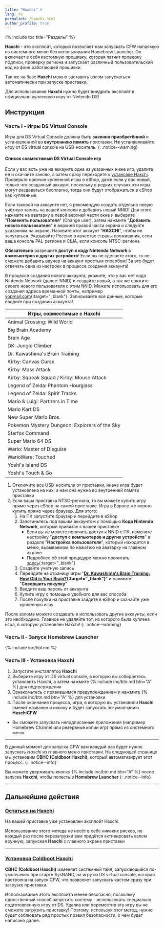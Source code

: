 ```yaml
---
title: "Haxchi" #
lang: ru
permalink: /haxchi.html
author_profile: true
---
```


{% include toc title="Разделы" %}

**Haxchi** - это эксплойт, который позволяет нам запускать CFW напрямую из системного меню без использования Homebrew Launcher. Он включает в себя кастомную прошивку, которая патчит проверку подписи, проверку региона и запускает различный пользовательский код на фоне работающей прошивки.

Так же на базе **Haxchi** можно заставить взлом запускаться автоматически при запуске приставки. 

Для использования **Haxchi** нужно будет внедрить эксплойт в официально купленную игру от Nintendo DS! 

## Инструкция

### Часть I - Игры DS Virtual Console

Игра для DS Virtual Console должна быть **законно приобретённой** и установленной во **внутреннюю память** приставки. **Не** устанавливайте игру от DS virtual console на USB-носитель. 
{: .notice--warning}

#### Список совместимый DS Virtual Console игр

Если у вас есть уже на аккаунте одна из указанных ниже игр, удалите её и скачайте заново, а затем сразу переходите к [установке Haxchi](#часть-ii---установка-haxchi). Проверьте наличие купленной игры в eShop, даже если у вас новый, только что созданный аккаунт, поскольку в редких случаях эти игры могут раздаваться бесплатно, тогда они будут отображаться в eShop как купленные.

Если таковой на аккаунте нет, я рекомендую создать отдельно новую учётную запись на вашей консоли и добавить новый NNID! Для этого нажмите на аватарку в левой верхней части окна и выберите "**Поменять пользователя**" (Change user), затем нажмите "**Добавить нового пользователя**" в верхней правой части экрана и следуйте указаниям на экране. Назовите этот аккаунт "**HAXCHI**", чтобы не запутаться. Указывайте Россию в качестве страны проживания, если ваша консоль PAL-региона и США, если консоль NTSC-региона 

**Обязательно** разрешите **доступ к коду Nintendo Network с компьютеров и других устройств**! Если вы не сделаете этого, то не сможете добавить ваучер на аккаунт простым способом! За это будет отвечать одна из настроек в процессе создания аккаунта!

В процессе создания нового аккаунта, укажите, что у вас нет кода Nintendo Network (далее: NNID) и создайте новый, а так же свяжите своего нового пользователя с этим NNID. Можете использовать для его создания адреса временной почты, например [yopmail.com](yopmail.com){:target="_blank"}. Записывайте все данные, которые вводите при создании аккаунта!

| Игры, совместимые с Haxchi|
| ------------- |
| Animal Crossing: Wild World |
| Big Brain Academy |
| Brain Age |
| DK: Jungle Climber |
| Dr. Kawashima's Brain Training |
| Kirby: Canvas Curse |
| Kirby: Mass Attack|
| Kirby: Squeak Squad / Kirby: Mouse Attack |
| Legend of Zelda: Phantom Hourglass |
| Legend of Zelda: Spirit Tracks |
| Mario & Luigi: Partners in Time |
| Mario Kart DS |
| New Super Mario Bros. |
| Pokemon Mystery Dungeon: Explorers of the Sky |
| Starfox Command |
| Super Mario 64 DS |
| Wario: Master of Disguise |
| WarioWare: Touched |
| Yoshi's Island DS |
| Yoshi's Touch & Go |

1. Отключите все USB-носители от приставки, иначе игра будет установлена на них, а нам она нужна во внутренней памяти приставки
1. Если ваша приставка NTSC-региона, то вы можете купить игру прямо через eShop на самой приставке. Игру в Европе же можно купить прямо через браузер. Для этого:
   1. На ПК запустите браузер и перейдите в eShop
   2. Залогиньтесь под вашим аккаунтом с помощью **Кода Nintendo Network**, который привязан к вашей приставке 
      * Если вы не можете получить доступ к NNID с ПК, измените настройку "**доступ с компьютеров и других устройств**" в разделе "**Настройка пользователя**", который находится в меню, вызываемом по нажатию на аватарку на главном экране
      * Подробнее об этой процедуре можно прочитать [здесь](https://www.nintendo.ru/-/Nintendo-2DS-Nintendo-3DS/-/Nintendo-eShop/-Nintendo-eShop--1626660.html){:target="_blank"}
   1. Создайте учетную запись
   2. Перейдите на страницу игры "**[Dr. Kawashima's Brain Training: How Old is Your Brain?](https://www.nintendo.ru/-/Nintendo-DS/Dr-Kawashima-s-Brain-Training-How-Old-is-Your-Brain--270627.html){:target="_blank"}**" и нажмите "**Совершить покупку**"
   3. Введите ваш пароль от аккаунта
   4. Купите игру с помощью удобного для вас способа 
   5. После покупки на приставке зайдите в eShop и скачайте уже купленную игру
<!--   1. Запустите на приставке eShop и проведите его первоначальную настройку, если потребуется
      * Если у вас нет NNID, создайте его. Записывайте все данные, которые вводите при создании аккаунта!
      + Если при запуске у вас возникает ошибка 105-5602:
         1. Зайдите в **Системные настройки**, **Информация о консоли**, **Выбор страны проживания** и измените страну на "**Германия**", подтвердите выбор нажатием кнопки "**Изменить**"
         1. Перезагрузите приставку 
         1. Запустите **eShop** (снова будет ошибка)
         1. Зайдите в **Системные настройки**, **Информация о консоли**, **Выбор страны проживания** и измените страну на ту, что была до этого, подтвердите выбор нажатием кнопки "**Изменить**"
         1. Перезагрузите приставку 
         1. Запустите **eShop**, теперь он должен работать
   1. На ПК откройте новое окно браузера в режиме инкогнито
   1. Перейдите [на эту страницу](https://ec.nintendo.com/my/balance_add){:target="_blank"} и авторизируйтесь с помощью **Кода Nintendo Network**, который привязан к вашей приставке 
      * Если вы не можете получить доступ к NNID с ПК, измените настройку "**доступ с компьютеров и других устройств**" в разделе "**Настройка пользователя**", который находится в меню, вызываемом по нажатию на аватарку на главном экране
      * Подробнее об этой процедуре можно прочитать [здесь](https://www.nintendo.ru/-/Nintendo-2DS-Nintendo-3DS/-/Nintendo-eShop/-Nintendo-eShop--1626660.html){:target="_blank"}
   1. Создайте учетную запись
   1. Перейдите на [страницу покупки ваучера](https://ec.nintendo.com/my/balance_add){:target="_blank"} на вашем ПК и введите пароль от созданного аккаунта
   1. Нажмите **Объединить средства** (Merge Funds), чтобы объединить счета аккаунтов 
   1. Теперь вы можете пополнить свой счет на сумму от 750 рублей (или 10 долларов) с помощью карты или PayPal. Сделайте это
1. Вернитесь в **eShop** на приставке
1. Пролистайте вниз, пока не найдёте раздел с играми для Nintendo DS и перейдите в него 
 
   ![]({{ "/images/screenshots/eshop.png" | absolute_url }}){:target="_blank"}
   {: .text-center}
   {: .notice--info}

1. Выберите игру "**Dr. Kawashima's Brain Training**" и купите её, после чего скачайте на приставку-->

После взлома можете создавать и использовать другие аккаунты, если это необходимо. Главное не удаляйте тот, из которого была куплена игра, в которую установлен Haxchi!
{: .notice--warning}

### Часть II - Запуск Homebrew Launcher

{% include inc/hbl.md %}

### Часть III - Установка Haxchi

1. Запустите инсталлятор **Haxchi**
1. Выберите игру от DS virtual console, в которую вы собираетесь установить Haxchi, а затем нажмите {% include inc/btn.md btn="A" %} для подтверждения
1. Ознакомьтесь с появившимся предупреждением и нажмите {% include inc/btn.md btn="A" %} для установки
1. После окончания процесса, игра, в которую вы установили **Haxchi** сменит название и иконку и будет запускать по-умолчанию **HaxchiCFW**
  + Вы сможете запускать неподписанные приложения (например Homebrew Channel или резервные копии игр) прямо из системного меню

___

В данный момент для запуска CFW вам каждый раз будет нужно запускать *Haxchi* из главного меню приставки. На следующей странице мы установим **CBHC (Coldboot Haxchi)**, который автоматизирует этот процесс.
{: .notice--info}

Вы можете удерживать кнопку {% include inc/btn.md btn="A" %} после запуска **Haxchi**, чтобы попасть в **Homebrew Launcher**
{: .notice--info}

___

## Дальнейшие действия

### [Остаться на Haxchi](homebrew-launcher-channel)

На вашей приставке уже установлен эксплойт Haxchi.

Использование этого метода не несёт в себе никаких рисков, но каждый раз после перезагрузки вам придётся активировать взлом вручную, запукская **Haxchi** с главного экрана приставки

___

### [Установка Coldboot Haxchi](coldboot-haxchi)

**CBHC (Coldboot Haxchi)** изменяет системный тайл, запускающийся по-умолчанию при старте SysNAND, на игру из DS virtual console, которая настроена на запуск CFW, что позволяет запускать кастом сразу при загрузке приставки.

Использование этого эксплойта менее безопасно, поскольку единственный способ запустить систему - использовать специально подготовленную игру от DS. Удалив или переместив эту игру вы не сможете загрузить приставку! Поэтому, используя этот метод, нужно будет соблюдать ряд простых правил безопасности, о чем будет написано далее.